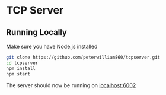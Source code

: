 # TCP Server

## Running Locally

Make sure you have Node.js installed
```sh
git clone https://github.com/peterwilliam860/tcpserver.git
cd tcpserver
npm install
npm start
```
The server should now be running on [localhost:6002](http://localhost:6002)